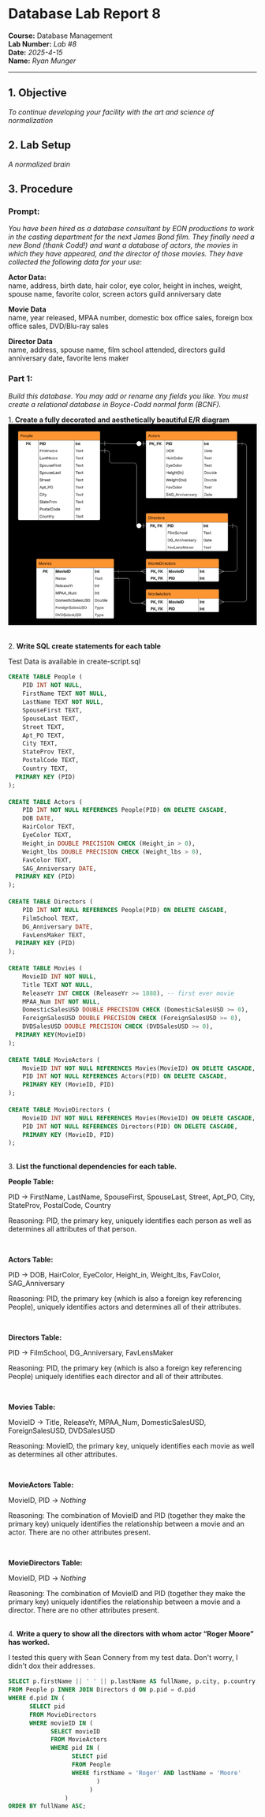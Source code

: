 # Database Lab Report 8

**Course:** Database Management\
**Lab Number:** *Lab #8*\
**Date:** *2025-4-15*\
**Name:** *Ryan Munger*

---

## 1. Objective

*To continue developing your facility with the art and science of normalization*

## 2. Lab Setup

*A normalized brain*

## 3. Procedure

### Prompt: 

*You have been hired as a database consultant by EON productions to work in the casting department for the next James Bond film. They finally need a new Bond (thank Codd!) and want a database of actors, the movies in which they have appeared, and the director of those movies. They have collected the following data for your use:*

**Actor Data:** \
name, address, birth date, hair color, eye color, height in inches, weight, spouse name, 
favorite color, screen actors guild anniversary date

**Movie Data** \
name, year released, MPAA number, domestic box office sales, foreign box office sales, 
DVD/Blu-ray sales

**Director Data** \
name, address, spouse name, film school attended, directors guild anniversary date, 
favorite lens maker

### Part 1:
*Build this database. You may add or rename any fields you like. You must create a relational database in Boyce-Codd normal form (BCNF).* 



​1.  **Create a fully decorated and aesthetically beautiful E/R diagram**
![ER Diagram](ER-Diagram.png)

\
2. **Write SQL create statements for each table**

Test Data is available in create-script.sql
```sql
CREATE TABLE People (
    PID INT NOT NULL,
    FirstName TEXT NOT NULL,
    LastName TEXT NOT NULL,
    SpouseFirst TEXT,
    SpouseLast TEXT,
    Street TEXT,
    Apt_PO TEXT,
    City TEXT,
    StateProv TEXT,
    PostalCode TEXT,
    Country TEXT,
  PRIMARY KEY (PID)
);

CREATE TABLE Actors (
    PID INT NOT NULL REFERENCES People(PID) ON DELETE CASCADE,
    DOB DATE,
    HairColor TEXT,
    EyeColor TEXT,
    Height_in DOUBLE PRECISION CHECK (Height_in > 0),
    Weight_lbs DOUBLE PRECISION CHECK (Weight_lbs > 0),
    FavColor TEXT,
    SAG_Anniversary DATE,
  PRIMARY KEY (PID)
);

CREATE TABLE Directors (
    PID INT NOT NULL REFERENCES People(PID) ON DELETE CASCADE,
    FilmSchool TEXT,
    DG_Anniversary DATE,
    FavLensMaker TEXT,
  PRIMARY KEY (PID) 
);

CREATE TABLE Movies (
    MovieID INT NOT NULL,
    Title TEXT NOT NULL,
    ReleaseYr INT CHECK (ReleaseYr >= 1888), -- first ever movie
    MPAA_Num INT NOT NULL,
    DomesticSalesUSD DOUBLE PRECISION CHECK (DomesticSalesUSD >= 0),
    ForeignSalesUSD DOUBLE PRECISION CHECK (ForeignSalesUSD >= 0),
    DVDSalesUSD DOUBLE PRECISION CHECK (DVDSalesUSD >= 0),
  PRIMARY KEY(MovieID)
);

CREATE TABLE MovieActors (
    MovieID INT NOT NULL REFERENCES Movies(MovieID) ON DELETE CASCADE,
    PID INT NOT NULL REFERENCES Actors(PID) ON DELETE CASCADE,
    PRIMARY KEY (MovieID, PID)
);

CREATE TABLE MovieDirectors (
    MovieID INT NOT NULL REFERENCES Movies(MovieID) ON DELETE CASCADE,
    PID INT NOT NULL REFERENCES Directors(PID) ON DELETE CASCADE,
    PRIMARY KEY (MovieID, PID)
);

```

\
3. **List the functional dependencies for each table.** 

**People Table:**

PID → FirstName, LastName, SpouseFirst, SpouseLast, Street, Apt_PO, City, StateProv, PostalCode, Country

Reasoning: PID, the primary key, uniquely identifies each person as well as determines all attributes of that person.

<br>

**Actors Table:**

PID → DOB, HairColor, EyeColor, Height_in, Weight_lbs, FavColor, SAG_Anniversary
        
Reasoning: PID, the primary key (which is also a foreign key referencing People), uniquely identifies actors and determines all of their attributes.

<br> 

**Directors Table:**

PID → FilmSchool, DG_Anniversary, FavLensMaker
        
Reasoning: PID, the primary key (which is also a foreign key referencing People) uniquely identifies each director and all of their attributes.

<br> 

**Movies Table:**

MovieID → Title, ReleaseYr, MPAA_Num, DomesticSalesUSD, ForeignSalesUSD, DVDSalesUSD
        
Reasoning: MovieID, the primary key, uniquely identifies each movie as well as determines all other attributes.

<br> 

**MovieActors Table:**

MovieID, PID → *Nothing*

Reasoning: The combination of MovieID and PID (together they make the primary key) uniquely identifies the relationship between a movie and an actor. There are no other attributes present.

<br> 

**MovieDirectors Table:**

MovieID, PID → *Nothing*

Reasoning: The combination of MovieID and PID (together they make the primary key) uniquely identifies the relationship between a movie and a director. There are no other attributes present.

\
4. **Write a query to show all the directors with whom actor “Roger Moore” has worked.**

I tested this query with Sean Connery from my test data. Don't worry, I didn't dox their addresses.
```sql
SELECT p.firstName || ' ' || p.lastName AS fullName, p.city, p.country, d.filmSchool, d.dg_anniversary, d.favLensMaker
FROM People p INNER JOIN Directors d ON p.pid = d.pid
WHERE d.pid IN (
      SELECT pid 
      FROM MovieDirectors
      WHERE movieID IN (
            SELECT movieID
            FROM MovieActors 
            WHERE pid IN (
                  SELECT pid 
                  FROM People
                  WHERE firstName = 'Roger' AND lastName = 'Moore'
                         )
                       )
                )
ORDER BY fullName ASC;
```